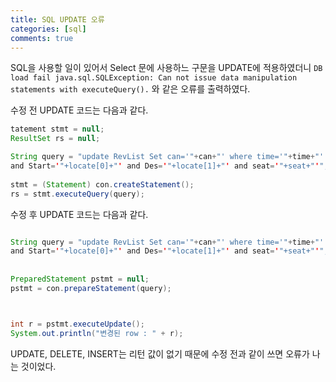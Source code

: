```yaml
---
title: SQL UPDATE 오류
categories: [sql]
comments: true
---
```


SQL을 사용할 일이 있어서 Select 문에 사용하느 구문을 UPDATE에 적용하였더니 `DB load fail java.sql.SQLException: Can not issue data manipulation statements with executeQuery().`
와 같은 오류를 출력하였다.  

수정 전 UPDATE 코드는 다음과 같다. 
```java
tatement stmt = null;
ResultSet rs = null;

String query = "update RevList Set can='"+can+"' where time='"+time+"' 
and Start='"+locate[0]+"' and Des='"+locate[1]+"' and seat='"+seat+"'";
			
stmt = (Statement) con.createStatement();
rs = stmt.executeQuery(query);
```


수정 후 UPDATE 코드는 다음과 같다. 
```java

String query = "update RevList Set can='"+can+"' where time='"+time+"' 
and Start='"+locate[0]+"' and Des='"+locate[1]+"' and seat='"+seat+"'";
			
		
PreparedStatement pstmt = null;
pstmt = con.prepareStatement(query);



int r = pstmt.executeUpdate();
System.out.println("변경된 row : " + r);
```

UPDATE, DELETE, INSERT는 리턴 값이 없기 때문에 수정 전과 같이 쓰면 오류가 나는 것이었다.

